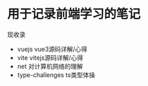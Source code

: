 # 用于记录前端学习的笔记
  现收录
  - vuejs vue3源码详解/心得
  - vite vitejs源码详解/心得
  - net 对计算机网络的理解
  - type-challenges ts类型体操
